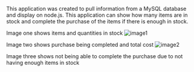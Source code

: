 This application was created to pull information from a MySQL database and display on node.js. This application can show how many items are in stock and complete the purchase of the items if there is enough in stock.

Image one shows items and quantities in stock 
![image1](https://user-images.githubusercontent.com/38091306/43681187-1741848a-9802-11e8-8eb6-2468050b9e89.png)

Image two shows purchase being completed and total cost
![image2](https://user-images.githubusercontent.com/38091306/43681210-66c4a7c6-9802-11e8-834e-c8d193157c38.png)

Image three shows not being able to complete the purchase due to not having enough items in stock 
